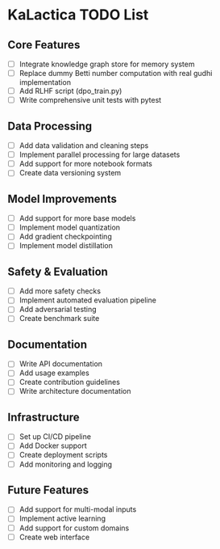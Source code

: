 # KaLactica TODO List

## Core Features
- [ ] Integrate knowledge graph store for memory system
- [ ] Replace dummy Betti number computation with real gudhi implementation
- [ ] Add RLHF script (dpo_train.py)
- [ ] Write comprehensive unit tests with pytest

## Data Processing
- [ ] Add data validation and cleaning steps
- [ ] Implement parallel processing for large datasets
- [ ] Add support for more notebook formats
- [ ] Create data versioning system

## Model Improvements
- [ ] Add support for more base models
- [ ] Implement model quantization
- [ ] Add gradient checkpointing
- [ ] Implement model distillation

## Safety & Evaluation
- [ ] Add more safety checks
- [ ] Implement automated evaluation pipeline
- [ ] Add adversarial testing
- [ ] Create benchmark suite

## Documentation
- [ ] Write API documentation
- [ ] Add usage examples
- [ ] Create contribution guidelines
- [ ] Write architecture documentation

## Infrastructure
- [ ] Set up CI/CD pipeline
- [ ] Add Docker support
- [ ] Create deployment scripts
- [ ] Add monitoring and logging

## Future Features
- [ ] Add support for multi-modal inputs
- [ ] Implement active learning
- [ ] Add support for custom domains
- [ ] Create web interface 